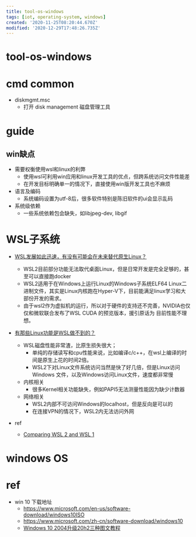 ```yaml
---
title: tool-os-windows
tags: [iot, operating-system, windows]
created: '2020-11-25T08:20:44.670Z'
modified: '2020-12-29T17:48:26.735Z'
---
```


# tool-os-windows

# cmd common
- diskmgmt.msc
  - 打开 disk management 磁盘管理工具
# guide

## win缺点

- 需要权衡使用wsl和linux的利弊
  - 使用wsl可利用win应用和linux开发工具的优点，但跨系统访问文件性能差
  - 在开发目标明确单一的情况下，直接使用win版开发工具也不麻烦
- 语言及编码
  - 系统编码设置为utf-8后，很多软件特别是陈旧软件的ui会显示乱码
- 系统级依赖
  - 一些系统依赖包会缺失，如libjpeg-dev, libgif
# WSL子系统
- [WSL发展如此迅速，有没有可能会在未来替代原生Linux？](https://www.zhihu.com/question/396190471)
  - WSL2目前部分功能无法取代桌面Linux，但是日常开发是完全足够的，甚至可以直接跑docker
  - WSL2适用于在Windows上运行Linux的Windows子系统ELF64 Linux二进制文件，其实是Linux内核跑在Hyper-V下，目前能满足linux学习和大部份开发的需求。
  - 由于wsl2作为虚拟机的运行，所以对于硬件的支持还不完善，NVIDIA也仅仅和微软联合发布了WSL CUDA 的预览版本，援引原话为 目前性能不理想。

- [有那些Linux功能是WSL做不到的？](https://www.zhihu.com/question/273664796)
  - WSL磁盘性能非常渣，比原生损失很大；
    - 单纯的存储读写和cpu性能来说，比如编译c/c++，在wsl上编译的时间是原生上花的时间2倍。
    - WSL2下对Linux文件系统访问当然是快了好几倍，但是Linux访问Windows 文件，以及Windows访问Linux文件，速度都非常慢
  - 内核相关
    - 很多Kernel相关功能缺失，例如PAPI5无法测量性能因为缺少计数器
  - 网络相关
    - WSL2内部不可访问Windows的localhost，但是反向是可以的
    - 在连接VPN的情况下，WSL2内无法访问外网

- ref
  - [Comparing WSL 2 and WSL 1](https://docs.microsoft.com/en-us/windows/wsl/compare-versions)
# windows OS

# ref

- win 10 下载地址
  - https://www.microsoft.com/en-us/software-download/windows10ISO
  - https://www.microsoft.com/zh-cn/software-download/windows10
  - [Windows 10 2004升级20h2三种图文教程](https://www.wogu.cc/windows/655.html)
